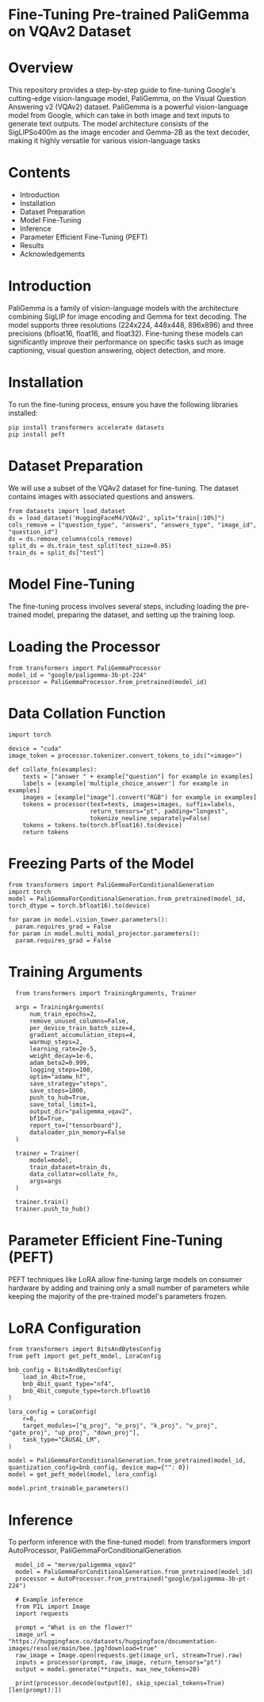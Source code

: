 # Fine-Tuning Pre-trained PaliGemma on VQAv2 Dataset

# Overview

This repository provides a step-by-step guide to fine-tuning Google's cutting-edge vision-language model, PaliGemma, on the Visual Question Answering v2 (VQAv2) dataset. PaliGemma is a powerful vision-language model from Google, which can take in both image and text inputs to generate text outputs. The model architecture consists of the SigLIPSo400m as the image encoder and Gemma-2B as the text decoder, making it highly versatile for various vision-language tasks

# Contents

 - Introduction
 - Installation
 - Dataset Preparation
 - Model Fine-Tuning
 - Inference
 - Parameter Efficient Fine-Tuning (PEFT)
 - Results
 - Acknowledgements

# Introduction

PaliGemma is a family of vision-language models with the architecture combining SigLIP for image encoding and Gemma for text decoding. The model supports three resolutions (224x224, 448x448, 896x896) and three precisions (bfloat16, float16, and float32). Fine-tuning these models can significantly improve their performance on specific tasks such as image captioning, visual question answering, object detection, and more.

# Installation

To run the fine-tuning process, ensure you have the following libraries installed:

    pip install transformers accelerate datasets
    pip install peft

# Dataset Preparation

We will use a subset of the VQAv2 dataset for fine-tuning. The dataset contains images with associated questions and answers.

    from datasets import load_dataset
    ds = load_dataset('HuggingFaceM4/VQAv2', split="train[:10%]")
    cols_remove = ["question_type", "answers", "answers_type", "image_id", "question_id"]
    ds = ds.remove_columns(cols_remove)
    split_ds = ds.train_test_split(test_size=0.05)
    train_ds = split_ds["test"]

# Model Fine-Tuning

The fine-tuning process involves several steps, including loading the pre-trained model, preparing the dataset, and setting up the training loop.

# Loading the Processor


    from transformers import PaliGemmaProcessor
    model_id = "google/paligemma-3b-pt-224"
    processor = PaliGemmaProcessor.from_pretrained(model_id)

# Data Collation Function

    import torch

    device = "cuda"
    image_token = processor.tokenizer.convert_tokens_to_ids("<image>")

    def collate_fn(examples):
        texts = ["answer " + example["question"] for example in examples]
        labels = [example['multiple_choice_answer'] for example in examples]
        images = [example["image"].convert("RGB") for example in examples]
        tokens = processor(text=texts, images=images, suffix=labels,
                           return_tensors="pt", padding="longest",
                           tokenize_newline_separately=False)
        tokens = tokens.to(torch.bfloat16).to(device)
        return tokens

# Freezing Parts of the Model


    from transformers import PaliGemmaForConditionalGeneration
    import torch
    model = PaliGemmaForConditionalGeneration.from_pretrained(model_id, torch_dtype = torch.bfloat16).to(device)
    
    for param in model.vision_tower.parameters():
      param.requires_grad = False
    for param in model.multi_modal_projector.parameters():
      param.requires_grad = False

# Training Arguments 

      from transformers import TrainingArguments, Trainer
      
      args = TrainingArguments(
          num_train_epochs=2,
          remove_unused_columns=False,
          per_device_train_batch_size=4,
          gradient_accumulation_steps=4,
          warmup_steps=2,
          learning_rate=2e-5,
          weight_decay=1e-6,
          adam_beta2=0.999,
          logging_steps=100,
          optim="adamw_hf",
          save_strategy="steps",
          save_steps=1000,
          push_to_hub=True,
          save_total_limit=1,
          output_dir="paligemma_vqav2",
          bf16=True,
          report_to=["tensorboard"],
          dataloader_pin_memory=False
      )
      
      trainer = Trainer(
          model=model,
          train_dataset=train_ds,
          data_collator=collate_fn,
          args=args
      )
      
      trainer.train()
      trainer.push_to_hub()

  
# Parameter Efficient Fine-Tuning (PEFT)

PEFT techniques like LoRA allow fine-tuning large models on consumer hardware by adding and training only a small number of parameters while keeping the majority of the pre-trained model's parameters frozen.
# LoRA Configuration
    from transformers import BitsAndBytesConfig
    from peft import get_peft_model, LoraConfig
    
    bnb_config = BitsAndBytesConfig(
        load_in_4bit=True,
        bnb_4bit_quant_type="nf4",
        bnb_4bit_compute_type=torch.bfloat16
    )
    
    lora_config = LoraConfig(
        r=8,
        target_modules=["q_proj", "o_proj", "k_proj", "v_proj", "gate_proj", "up_proj", "down_proj"],
        task_type="CAUSAL_LM",
    )
    
    model = PaliGemmaForConditionalGeneration.from_pretrained(model_id, quantization_config=bnb_config, device_map={"": 0})
    model = get_peft_model(model, lora_config)

    model.print_trainable_parameters()

# Inference

To perform inference with the fine-tuned model:
      from transformers import AutoProcessor, PaliGemmaForConditionalGeneration
      
      model_id = "merve/paligemma_vqav2"
      model = PaliGemmaForConditionalGeneration.from_pretrained(model_id)
      processor = AutoProcessor.from_pretrained("google/paligemma-3b-pt-224")
      
      # Example inference
      from PIL import Image
      import requests
      
      prompt = "What is on the flower?"
      image_url = "https://huggingface.co/datasets/huggingface/documentation-images/resolve/main/bee.jpg?download=true"
      raw_image = Image.open(requests.get(image_url, stream=True).raw)
      inputs = processor(prompt, raw_image, return_tensors="pt")
      output = model.generate(**inputs, max_new_tokens=20)
      
      print(processor.decode(output[0], skip_special_tokens=True)[len(prompt):])
